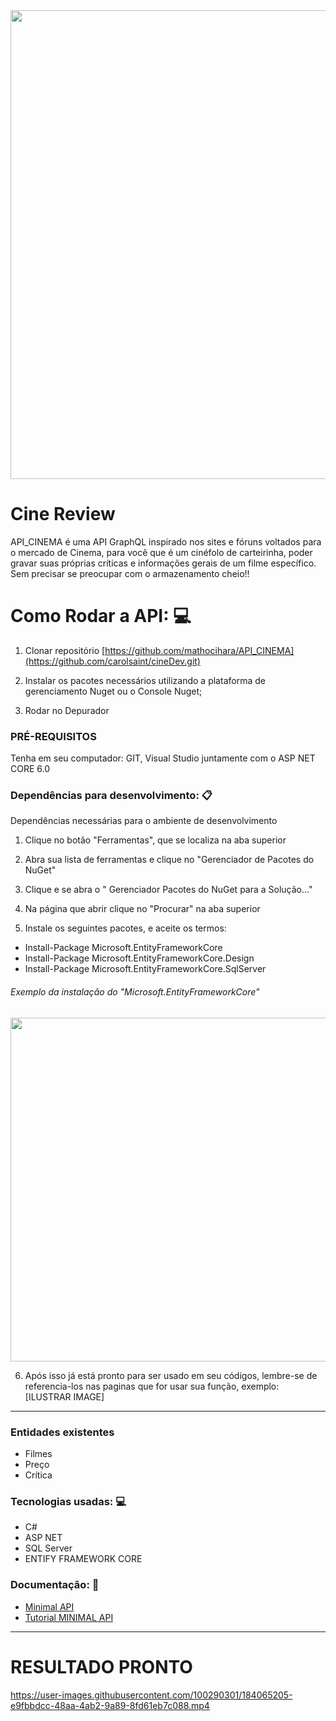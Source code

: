 <div align=center>
<img src= "https://user-images.githubusercontent.com/100290301/184063325-7c70c0da-327b-41e0-a09e-28fb36a58cc2.png" width= 750px />
</div>

# Cine Review


API_CINEMA é uma API GraphQL inspirado nos sites e fóruns voltados para o mercado de Cinema, para você que é um cinéfolo de carteirinha, poder gravar suas próprias críticas e informações gerais de um filme específico. Sem precisar se preocupar com o armazenamento cheio!!


# Como Rodar a API:  💻

1.  Clonar repositório  [https://github.com/mathocihara/API_CINEMA](https://github.com/carolsaint/cineDev.git)

2.  Instalar os pacotes necessários utilizando a plataforma de gerenciamento Nuget ou o Console Nuget;

3. Rodar no Depurador

### PRÉ-REQUISITOS

 Tenha em seu computador: GIT, Visual Studio juntamente com o ASP NET CORE 6.0

### Dependências para desenvolvimento:  📋

Dependências necessárias para o ambiente de desenvolvimento

1. Clique no botão "Ferramentas", que se localiza na aba superior

2. Abra sua lista de ferramentas e clique no "Gerenciador de Pacotes do NuGet"

3. Clique e se abra o " Gerenciador Pacotes do NuGet para a Solução..."

4. Na página que abrir clique no "Procurar" na aba superior

5. Instale os seguintes pacotes, e aceite os termos:
- Install-Package Microsoft.EntityFrameworkCore 
- Install-Package Microsoft.EntityFrameworkCore.Design 
- Install-Package Microsoft.EntityFrameworkCore.SqlServer


###### Exemplo da instalação do "Microsoft.EntityFrameworkCore" 

<div align=center>
<img src="https://user-images.githubusercontent.com/100290301/184064171-36ec6f88-b0f7-4c6c-a6ee-9d3e63c0ae11.gif" width= 550px />
</div>

6. Após isso já está pronto para ser usado em seu códigos, lembre-se de referencia-los nas paginas que for usar sua função, exemplo:
[ILUSTRAR IMAGE]
----------






### Entidades existentes

-   Filmes
-   Preço
 - Crítica 





### Tecnologias usadas:  💻

-   C#
-   ASP NET 
-   SQL Server
-   ENTIFY FRAMEWORK CORE

### Documentação:  📖


-   [Minimal API](https://docs.microsoft.com/en-us/aspnet/core/tutorials/min-web-api?view=aspnetcore-6.0&tabs=visual-studio)
-   [Tutorial MINIMAL API](https://www.youtube.com/watch?v=zr3QiQDZ0-k&list=PLL5IVXErVfscI22qYsnkVjrPdaoHTI09j&index=2&t=3s&ab_channel=DEVNETCOREValdirFerreira)

----------

# RESULTADO PRONTO

https://user-images.githubusercontent.com/100290301/184065205-e9fbbdcc-48aa-4ab2-9a89-8fd61eb7c088.mp4
